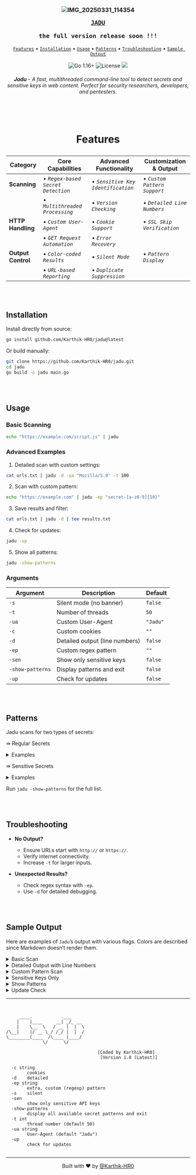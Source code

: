 
<div align="center">

<h3>
  <b>
    
![IMG_20250331_114354](https://github.com/user-attachments/assets/8a186c35-455f-4bdc-89d9-b1c557d3ebb6)

    
  <kbd><a href="https://github.com/Karthik-HR0/jadu">JADU</a></kbd>
    
  <kbd>the full version release soon !!! </kbd>
  </b>
</h3>

</div>

<div align="center">
  
  <a href="#features">`Features`</a> •
  <a href="#installation">`Installation`</a> •
  <a href="#usage">`Usage`</a> •
  <a href="#patterns">`Patterns`</a> •
  <a href="#troubleshooting">`Troubleshooting`</a> •
  <a href="#sample-output">`Sample Output`</a>

</div> 

<p align="center">
  <img src="https://img.shields.io/badge/go-1.16+-blue.svg" alt="Go 1.16+">
  <img src="https://img.shields.io/badge/license-MIT-green.svg" alt="License">
  <a href="https://twitter.com/KarthikHR0"><img src="https://img.shields.io/twitter/follow/KarthikHR0.svg?logo=X"></a>
</p>

<h6 align="center">
  <b>Jadu</b> - A fast, multithreaded command-line tool to detect secrets and sensitive keys in web content. Perfect for security researchers, developers, and pentesters.
</h6>

<br>
<br>

<h1 align="center">
  
  Features

</h1>

<div align="center">
  
| Category             | Core Capabilities                     | Advanced Functionality              | Customization & Output          |
|----------------------|---------------------------------------|-------------------------------------|-------------------------------|
| **Scanning**         | • _`Regex-based Secret Detection`_   | • _`Sensitive Key Identification`_ | • _`Custom Pattern Support`_ |
|                      | • _`Multithreaded Processing`_       | • _`Version Checking`_             | • _`Detailed Line Numbers`_  |
| **HTTP Handling**    | • _`Custom User-Agent`_              | • _`Cookie Support`_               | • _`SSL Skip Verification`_  |
|                      | • _`GET Request Automation`_         | • _`Error Recovery`_               |                              |
| **Output Control**   | • _`Color-coded Results`_            | • _`Silent Mode`_                  | • _`Pattern Display`_        |
|                      | • _`URL-based Reporting`_            | • _`Duplicate Suppression`_        |                              |

</div>

<br>
<br>

## Installation

Install directly from source:

```bash
go install github.com/Karthik-HR0/jadu@latest
```

Or build manually:
```bash
git clone https://github.com/Karthik-HR0/jadu.git
cd jadu
go build -o jadu main.go
```

<br>
<br>

## Usage

### Basic Scanning
```bash
echo "https://example.com/script.js" | jadu
```

### Advanced Examples
1. Detailed scan with custom settings:
```bash
cat urls.txt | jadu -d -ua "Mozilla/5.0" -t 100
```

2. Scan with custom pattern:
```bash
echo "https://example.com" | jadu -ep "secret-[a-z0-9]{10}"
```

3. Save results and filter:
```bash
cat urls.txt | jadu -d | tee results.txt
```

4. Check for updates:
```bash
jadu -up
```

5. Show all patterns:
```bash
jadu -show-patterns
```

<h3>Arguments</h3>

<table>
  <thead>
    <tr>
      <th>Argument</th>
      <th>Description</th>
      <th>Default</th>
    </tr>
  </thead>
  <tbody>
    <tr>
      <td><code>-s</code></td>
      <td>Silent mode (no banner)</td>
      <td><code>false</code></td>
    </tr>
    <tr>
      <td><code>-t</code></td>
      <td>Number of threads</td>
      <td><code>50</code></td>
    </tr>
    <tr>
      <td><code>-ua</code></td>
      <td>Custom User-Agent</td>
      <td><code>"Jadu"</code></td>
    </tr>
    <tr>
      <td><code>-c</code></td>
      <td>Custom cookies</td>
      <td><code>""</code></td>
    </tr>
    <tr>
      <td><code>-d</code></td>
      <td>Detailed output (line numbers)</td>
      <td><code>false</code></td>
    </tr>
    <tr>
      <td><code>-ep</code></td>
      <td>Custom regex pattern</td>
      <td><code>""</code></td>
    </tr>
    <tr>
      <td><code>-sen</code></td>
      <td>Show only sensitive keys</td>
      <td><code>false</code></td>
    </tr>
    <tr>
      <td><code>-show-patterns</code></td>
      <td>Display patterns and exit</td>
      <td><code>false</code></td>
    </tr>
    <tr>
      <td><code>-up</code></td>
      <td>Check for updates</td>
      <td><code>false</code></td>
    </tr>
  </tbody>
</table>

<br>
<br>

## Patterns

Jadu scans for two types of secrets:

⇛ Regular Secrets
<details>
<summary>Examples</summary>

```plaintext
- Basic Auth Credential: Basic [A-Za-z0-9+/]{15}
- Slack Token: xox[p|b|o|a]-[0-9]{12}-[0-9]{12}-[0-9]{12}-[a-z0-9]{32}
```
</details>

⇛ Sensitive Secrets
<details>
<summary>Examples</summary>

```plaintext
- Google API Key: AIza[0-9A-Za-z-_]{35}
- AWS Access Key ID: AKIA[0-9A-Z]{16}
- AWS Secret Access Key: [A-Za-z0-9/+=]{40}
- GitHub Personal Access Token: ghp_[0-9A-Za-z]{36}
```
</details>

Run `jadu -show-patterns` for the full list.

<br>
<br>

## Troubleshooting

- **No Output?**
  - Ensure URLs start with `http://` or `https://`.
  - Verify internet connectivity.
  - Increase `-t` for larger inputs.

- **Unexpected Results?**
  - Check regex syntax with `-ep`.
  - Use `-d` for detailed debugging.

<br>
<br>

## Sample Output

Here are examples of `Jadu`’s output with various flags. Colors are described since Markdown doesn’t render them.

<details>
<summary>Basic Scan</summary>

Command:
```bash
echo "https://example.com/script.js" | jadu
```

Output:
```
[+] https://example.com/script.js [Slack Token] [xoxb-123456789012-123456789012-123456789012-abcdef1234567890abcdef1234567890] (Green)
[+] https://example.com/script.js [Google API Key] [AIzaSyD_1234567890abcdef1234567890abc] (Red)
```

- Green: Regular secrets.
- Red: Sensitive secrets.
</details>

<details>
<summary>Detailed Output with Line Numbers</summary>

Command:
```bash
echo "https://example.com/script.js" | jadu -d
```

Output:
```
[*] Processing URL: https://example.com/script.js (Yellow)
[+] https://example.com/script.js [Basic Auth Credential] [Basic YWRtaW46cGFzc3dvcmQ=] [Line: 15] (Green)
[+] https://example.com/script.js [AWS Access Key ID] [AKIA1234567890ABCDEF] [Line: 42] (Red)
```

- Yellow: Info message.
- Green/Red: Secrets with line numbers.
</details>

<details>
<summary>Custom Pattern Scan</summary>

Command:
```bash
echo "https://example.com" | jadu -ep "secret-[a-z0-9]{10}"
```

Output:
```
[+] https://example.com [Custom Pattern] [secret-abc123xyz9] (Green)
```

- Custom matches shown as regular secrets.
</details>

<details>
<summary>Sensitive Keys Only</summary>

Command:
```bash
cat urls.txt | jadu -sen
```

Input (`urls.txt`):
```
https://example.com/script.js
https://test.com/config.js
```

Output:
```
[+] https://example.com/script.js [AWS Secret Access Key] [abcd1234/567890efghijklmn+opqrstuvwx==] (Red)
[+] https://test.com/config.js [GitHub Personal Access Token] [ghp_1234567890abcdef1234567890abcdefghijkl] (Red)
```

- Only sensitive secrets displayed.
</details>

<details>
<summary>Show Patterns</summary>

Command:
```bash
jadu -show-patterns
```

Output:
```
Regular Secret Patterns:
╒==============================╤=====================================================================================================╕
│ Name                         │ Pattern                                                                                            │
╞==============================╪=====================================================================================================╡
│ Basic Auth Credential        │ Basic [A-Za-z0-9+/]{15}                                                                           │
├──────────────────────────────┼────────────────────────────────────────────────────────────────────────────────────────────────────┤
│ Slack Token                  │ (xox[p|b|o|a]-[0-9]{12}-[0-9]{12}-[0-9]{12}-[a-z0-9]{32})                                        │
╘==============================╧=====================================================================================================╛

Sensitive Secret Patterns:
╒==============================╤=====================================================================================================╕
│ Name                         │ Pattern                                                                                            │
╞==============================╪=====================================================================================================╡
│ Google API Key               │ AIza[0-9A-Za-z-_]{35}                                                                             │
├──────────────────────────────┼────────────────────────────────────────────────────────────────────────────────────────────────────┤
│ AWS Access Key ID            │ AKIA[0-9A-Z]{16}                                                                                  │
├──────────────────────────────┼────────────────────────────────────────────────────────────────────────────────────────────────────┤
│ AWS Secret Access Key        │ [A-Za-z0-9/+=]{40}                                                                                │
├──────────────────────────────┼────────────────────────────────────────────────────────────────────────────────────────────────────┤
│ GitHub Personal Access Token │ ghp_[0-9A-Za-z]{36}                                                                               │
╘==============================╧=====================================================================================================╛
```

- Full pattern list in tables.
</details>

<details>
<summary>Update Check</summary>

Command:
```bash
jadu -up
```

Output (if up-to-date):
```
[+] Version 1.0 is the latest version (Green)
```

Output (if outdated):
```
[-] Version 1.0 is outdated. Latest version is 1.1 (Red)
```

Output (if check fails):
```
[-] Could not check version: unknown (error checking version) (Yellow)
```

- Version status feedback.
</details>

---

```


     ____.           .___     
    |    |____     __| _/_ __ 
    |    \__  \   / __ |  |  \
/\__|    |/ __ \_/ /_/ |  |  /
\________(____  /\____ |____/ 
              \/      \/      

                                   [Coded by Karthik-HR0]
                                    [Version 1.0 (Latest)]

  -c string
        cookies
  -d    detailed
  -ep string
        extra, custom (regexp) pattern
  -s    silent
  -sen
        show only sensitive API keys
  -show-patterns
        display all available secret patterns and exit
  -t int
        thread number (default 50)
  -ua string
        User-Agent (default "Jadu")
  -up
        check for updates
                               

```

---

<p align="center">
Built with ❤️ by <a href="https://github.com/Karthik-HR0">@Karthik-HR0</a>
</p>
